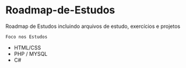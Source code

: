 # Roadmap-de-Estudos
Roadmap de Estudos incluindo arquivos de estudo, exercícios e projetos

` Foco nos Estudos `
* HTML/CSS
* PHP / MYSQL
* C#
